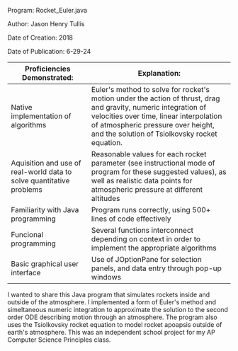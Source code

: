Program: Rocket_Euler.java

Author: Jason Henry Tullis

Date of Creation: 2018

Date of Publication: 6-29-24

|                   Proficiencies Demonstrated:                         |    Explanation:     |
|                              ---                                      |   ---   |
|Native implementation of algorithms                                    | Euler's method to solve for rocket's motion under the action of thrust, drag and gravity, numeric integration of velocities over time, linear interpolation of atmospheric pressure over height, and the solution of Tsiolkovsky rocket equation. |
|Aquisition and use of real-world data to solve quantitative problems   |  Reasonable values for each rocket parameter (see instructional mode of program for these suggested values), as well as realistic data points for atmospheric pressure at different altitudes  |
|Familiarity with Java programming                                      |  Program runs correctly, using 500+ lines of code effectively |
|Funcional programming                                                  | Several functions interconnect depending on context in order to implement the appropriate algorithms |
|Basic graphical user interface                                                   |  Use of JOptionPane for selection panels, and data entry through pop-up windows  |

I wanted to share this Java program that simulates rockets inside and outside of the atmosphere. I implemented a form of Euler's method and simeltaneous numeric integration to approximate the solution to the second order ODE describing motion through an atmosphere. The program also uses the Tsiolkovsky rocket equation to model rocket apoapsis outside of earth's atmosphere. This was an independent school project for my AP Computer Science Principles class.